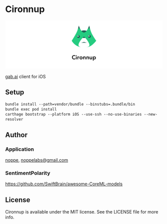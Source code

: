# Cironnup

![](https://github.com/noppefoxwolf/Cironnup-ios/blob/master/Meta/banner.png)

[gab.ai](https://gab.ai) client for iOS

## Setup

```
bundle install --path=vendor/bundle --binstubs=.bundle/bin
bundle exec pod install
carthage bootstrap --platform iOS --use-ssh --no-use-binaries --new-resolver
```

## Author

### Application
[noppe](https://twitter.com/noppefoxwolf), noppelabs@gmail.com

### SentimentPolarity
https://github.com/SwiftBrain/awesome-CoreML-models

## License

Cironnup is available under the MIT license. See the LICENSE file for more info.

